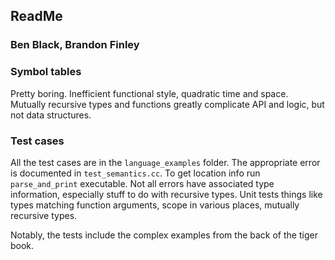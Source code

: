 ## ReadMe
### Ben Black, Brandon Finley


### Symbol tables

Pretty boring. Inefficient functional style, quadratic time and space. Mutually recursive types and functions greatly complicate API and logic, but not data structures.

### Test cases

All the test cases are in the `language_examples` folder. The appropriate error is documented in `test_semantics.cc`. To get location info run `parse_and_print` executable. Not all errors have associated type information, especially stuff to do with recursive types. Unit tests things like types matching function arguments, scope in various places, mutually recursive types.

Notably, the tests include the complex examples from the back of the tiger book.
